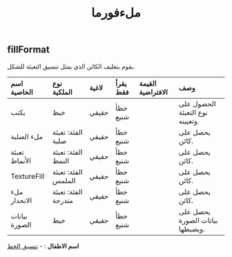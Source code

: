 ﻿---
title: ملءفورما
second_title: Aspose.Cells Cloud Documen
type: docs
url: /ar/specification/model/fillformat/
description: "Aspose.Cells مواصفات النموذج السحابي:FillFormat. تعامل بسهولة مع Excel ومستندات جداول البيانات الأخرى التي تحتوي على ميزات مثل الفتح والتوليد والتحرير والتقسيم والدمج والمقارنة والتحويل"
kwords: Excel, Office, جدول البيانات, Cloud REST API, FileFormat
weight: 50
---
## **fillFormat**

 يقوم بتغليف الكائن الذي يمثل تنسيق التعبئة للشكل.

| اسم الخاصية| نوع الملكية| لاغية| يقرأ فقط| القيمة الافتراضية| وصف|
|:- |:- |:- |:- |:- |:- |
| يكتب| خيط| حقيقي| خطأ شنيع|| الحصول على نوع التعبئة وتعيينه.|
| ملء الصلبة| الفئة: تعبئة صلبة| حقيقي| خطأ شنيع|| يحصل على كائن.|
| تعبئة الأنماط| الفئة: تعبئة النمط| حقيقي| خطأ شنيع|| يحصل على كائن.|
| TextureFill| الفئة: تعبئة الملمس| حقيقي| خطأ شنيع|| يحصل على كائن.|
| ملء الانحدار| الفئة: تعبئة متدرجة| حقيقي| خطأ شنيع|| يحصل على كائن.|
| بيانات الصورة| خيط| حقيقي| خطأ شنيع|| يحصل على بيانات الصورة ويضبطها.|

**اسم الاطفال** : 
	-  [تنسيق الخط](lineformat) 
